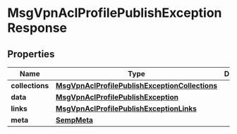 
# MsgVpnAclProfilePublishExceptionResponse

## Properties
Name | Type | Description | Notes
------------ | ------------- | ------------- | -------------
**collections** | [**MsgVpnAclProfilePublishExceptionCollections**](MsgVpnAclProfilePublishExceptionCollections.md) |  |  [optional]
**data** | [**MsgVpnAclProfilePublishException**](MsgVpnAclProfilePublishException.md) |  |  [optional]
**links** | [**MsgVpnAclProfilePublishExceptionLinks**](MsgVpnAclProfilePublishExceptionLinks.md) |  |  [optional]
**meta** | [**SempMeta**](SempMeta.md) |  | 



